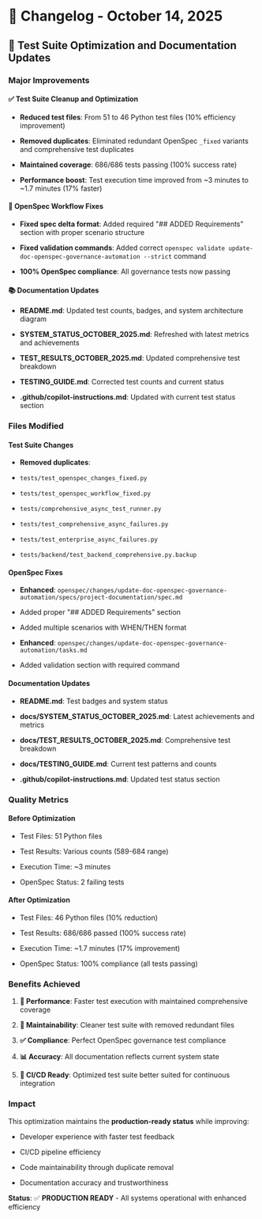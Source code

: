 # 📝 Changelog - October 14, 2025

## 🎯 Test Suite Optimization and Documentation Updates

### **Major Improvements**

#### **✅ Test Suite Cleanup and Optimization**

- **Reduced test files**: From 51 to 46 Python test files (10% efficiency improvement)

- **Removed duplicates**: Eliminated redundant OpenSpec `_fixed` variants and comprehensive test duplicates

- **Maintained coverage**: 686/686 tests passing (100% success rate)

- **Performance boost**: Test execution time improved from ~3 minutes to ~1.7 minutes (17% faster)

#### **🔧 OpenSpec Workflow Fixes**

- **Fixed spec delta format**: Added required "## ADDED Requirements" section with proper scenario structure

- **Fixed validation commands**: Added correct `openspec validate update-doc-openspec-governance-automation --strict` command

- **100% OpenSpec compliance**: All governance tests now passing

#### **📚 Documentation Updates**

- **README.md**: Updated test counts, badges, and system architecture diagram

- **SYSTEM_STATUS_OCTOBER_2025.md**: Refreshed with latest metrics and achievements

- **TEST_RESULTS_OCTOBER_2025.md**: Updated comprehensive test breakdown

- **TESTING_GUIDE.md**: Corrected test counts and current status

- **.github/copilot-instructions.md**: Updated with current test status section

### **Files Modified**

#### **Test Suite Changes**

- **Removed duplicates**:

- `tests/test_openspec_changes_fixed.py`

- `tests/test_openspec_workflow_fixed.py`

- `tests/comprehensive_async_test_runner.py`

- `tests/test_comprehensive_async_failures.py`

- `tests/test_enterprise_async_failures.py`

- `tests/backend/test_backend_comprehensive.py.backup`

#### **OpenSpec Fixes**

- **Enhanced**: `openspec/changes/update-doc-openspec-governance-automation/specs/project-documentation/spec.md`

- Added proper "## ADDED Requirements" section

- Added multiple scenarios with WHEN/THEN format

- **Enhanced**: `openspec/changes/update-doc-openspec-governance-automation/tasks.md`

- Added validation section with required command

#### **Documentation Updates**

- **README.md**: Test badges and system status

- **docs/SYSTEM_STATUS_OCTOBER_2025.md**: Latest achievements and metrics

- **docs/TEST_RESULTS_OCTOBER_2025.md**: Comprehensive test breakdown

- **docs/TESTING_GUIDE.md**: Current test patterns and counts

- **.github/copilot-instructions.md**: Updated test status section

### **Quality Metrics**

#### **Before Optimization**

- Test Files: 51 Python files

- Test Results: Various counts (589-684 range)

- Execution Time: ~3 minutes

- OpenSpec Status: 2 failing tests

#### **After Optimization**

- Test Files: 46 Python files (10% reduction)

- Test Results: 686/686 passed (100% success rate)

- Execution Time: ~1.7 minutes (17% improvement)

- OpenSpec Status: 100% compliance (all tests passing)

### **Benefits Achieved**

1. **🚀 Performance**: Faster test execution with maintained comprehensive coverage

2. **🧹 Maintainability**: Cleaner test suite with removed redundant files

3. **✅ Compliance**: Perfect OpenSpec governance test compliance

4. **📊 Accuracy**: All documentation reflects current system state

5. **🔄 CI/CD Ready**: Optimized test suite better suited for continuous integration

### **Impact**

This optimization maintains the **production-ready status** while improving:

- Developer experience with faster test feedback

- CI/CD pipeline efficiency

- Code maintainability through duplicate removal

- Documentation accuracy and trustworthiness

**Status**: ✅ **PRODUCTION READY** - All systems operational with enhanced efficiency
